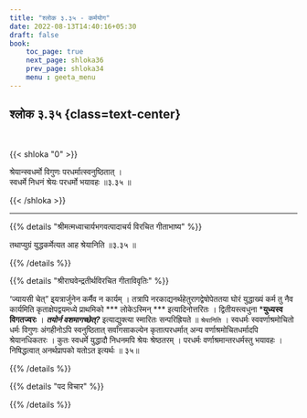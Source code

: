 ```yaml
---
title: "श्लोक ३.३५ - कर्मयोग"
date: 2022-08-13T14:40:16+05:30
draft: false
book:
    toc_page: true
    next_page: shloka36
    prev_page: shloka34
    menu : geeta_menu
---
```




## श्लोक ३.३५ {class=text-center}

<br/>

{{< shloka  "0"  >}}

श्रेयान्स्वधर्मो विगुणः परधर्मात्स्वनुष्ठितात् ।  
स्वधर्मे निधनं श्रेयः परधर्मो भयावहः ॥३.३५ ॥ 

{{< /shloka >}}

---


{{% details "श्रीमत्मध्वाचार्यभगवत्पादाचर्य विरचित  गीताभाष्य" %}}

तथाप्युग्रं युद्धकर्मेत्यत आह श्रेयानिति ॥३.३५ ॥ 

{{% /details %}}



{{% details "श्रीराघवेन्द्रतीर्थविरचित गीताविवृतिः" %}}

‘ज्यायसी चेत्‌” इ्यत्रार्जुनेन कर्मैव न कार्यम्‌ । तत्रापि 
नरकाद्यनर्थहेतुरागद्वेषोपेततया घोरं युद्धाख्यं कर्म तु नैव कार्यमिति
कृताक्षेपद्वयमध्ये प्राथमिको  *** लोकेऽस्मिन्‌ *** 
इत्यादिनोत्तरितः । द्वितीयस्त्वधुना ***युध्यस्व विगतज्वरः** । 
***तयोर्न वशमागच्छेत्‌?*** इत्याद्युक्त्या
स्मारितः सन्परिह्रियते ॥ `श्रेयानिति` । स्वधर्मः स्ववर्णाश्रमोचितो 
धर्मः विगुणः अंगहीनोऽपि स्वनुष्ठितात्‌ सर्वांगसाकल्येन 
कृतात्परधर्मात् अन्य वर्णाश्रमोचितधर्मादपि श्रेयानधिकतरः । 
कुतः स्वधर्मे युद्धादौ निधनमपि श्रेयः श्रेष्ठतरम्‌ । 
परधर्मः वर्णाश्रमान्तरधर्मस्तु भयावहः । निषिद्धत्वात्‌ अनर्थप्रापको
यतोऽत इत्यर्थः ॥ ३५॥


{{% /details %}}



{{% details "पद विचार" %}}


{{% /details %}}
